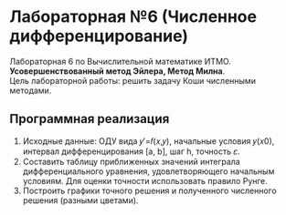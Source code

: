 # Лабораторная №6 (Численное дифференцирование)
Лабораторная 6 по Вычислительной математике ИТМО.  
**Усовершенствованный метод Эйлера, Метод Милна**.  
Цель лабораторной работы: решить задачу Коши численными методами.

## Программная реализация  
1. Исходные данные: ОДУ вида 𝑦′=𝑓(𝑥,𝑦), начальные условия 𝑦(𝑥0), интервал дифференцирования [a, b], шаг h, точность 𝜀.
2. Составить таблицу приближенных значений интеграла дифференциального уравнения, удовлетворяющего начальным условиям. Для оценки точности использовать правило Рунге.
3. Построить графики точного решения и полученного численного решения (разными цветами).